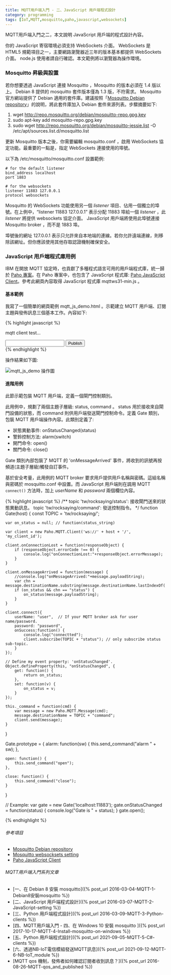 ```yaml
---
title: MQTT用戶端入門 - 二、JavaScript 用戶端程式設計
category: programming
tags: [IoT,MQTT,mosquitto,paho,javascript,websockets]
---
```


MQTT用戶端入門之二，本文說明 JavaScript 用戶端的程式設計內容。

你的 JavaScript 寄宿環境必須支持 WebSockets 介面。 WebSockets 是 HTML5 規範項目之一，主要網路瀏覽器近三年的版本基本都提供 WebSockets 介面。 node.js 使用者請自行確認。本文範例將以瀏覽器為操作環境。

<!--more-->

### Mosquitto 昇級與設置

若你想要透過 JavaScript 連接 Mosquitto ，Mosquitto 的版本必須在 1.4 版以上。 Debian 8 提供的 mosquitto 套件版本僅為 1.3 版，不符需求。 Mosquitto 官方網站提供了 Debian 適用的套件庫。建議按照「[Mosquitto Debian repository](http://mosquitto.org/2013/01/mosquitto-debian-repository/)」的說明，將此套件庫加入 Debian 套件來源列表。步驟摘要如下:

1. wget http://repo.mosquitto.org/debian/mosquitto-repo.gpg.key
2. sudo apt-key add mosquitto-repo.gpg.key
3. sudo wget http://repo.mosquitto.org/debian/mosquitto-jessie.list -O /etc/apt/sources.list.d/mosquitto.list

更新 Mosquitto 版本之後，你需要編輯 mosquitto.conf ，啟用 WebSockets 協定功能。最重要的一點是，指定 WebSockets 連接使用的埠號。

以下為 /etc/mosquitto/mosquitto.conf 設置範例:

```
# for the default listener
bind_address localhost
port 1883

# for the websockets
listener 11883 127.0.0.1
protocol websockets
```

Mosquitto 的 WebSockets 功能使用另一個 <dfn>listener</dfn> 項目、佔用一個獨立的埠號。在上例中，<q>listener 11883 127.0.0.1</q> 表示分配 11883 埠給一個 <dfn>listener</dfn> ，此 <dfn>listener</dfn> 將提供 websockets 協定介面。 JavaScript 用戶端將使用此埠號連接 Mosquitto broker ，而不是 1883 埠。

埠號後的網址 127.0.0.1 表示只允許來自本地端的連線。若你允許遠端連線，則移除該網址。但你應該使用其他存取認證機制確保安全。

### JavaScript 用戶端程式庫用例

IBM 在開放 MQTT 協定時，也貢獻了多種程式語言可用的用戶端程式庫，統一歸於 [Paho 專案](https://eclipse.org/paho/)。在 Paho 專案中，也包含了 JavaScript 程式庫: [Paho JavaScript Client](https://eclipse.org/paho/clients/js/)。參考此網頁內容取得 JavaScript 程式庫 mqttws31-min.js 。


#### 基本範例

我寫了一個簡單的網頁範例 mqtt_js_demo.html 。示範建立 MQTT 用戶端、訂閱主題與發佈訊息三個基本工作。內容如下:

{% highlight javascript %}
<html>
<meta charset="utf-8">
<title>mqtt js client demo</title>

<script src="mqttws31-min.js"></script>
<script>
const TOPIC = "tw/rocksaying/";
var client = false;

// 用戶端成功連接 broker 時...
function onConnect() {
    // 確認連接後，才能訂閱主題
    console.log("onConnect then subscribe topic");
    client.subscribe(TOPIC + "#");
}

// 收到訊息時...
function onMessageArrived(message) {
    console.log("onMessageArrived:"+message.payloadString);
    document.getElementById("mqtt_monitor").innerHTML = message.payloadString;
}

// 發佈訊息
function publish_message() {
    var input_text = document.getElementById("mqtt_text");
    var payload = input_text.value;
    var message = new Paho.MQTT.Message(payload);
    message.destinationName = TOPIC + "text";
    client.send(message);
    input_text.value = '';
}

function init() {
    document.getElementById("mqtt_pub").addEventListener('click', publish_message);
    // 建立 MQTT 用戶端實體. 你必須正確寫上你設置的埠號.
    // ClientId 可以自行指定，提供 MQTT broker 認證用
    client = new Paho.MQTT.Client("ws://localhost:11883/", "myClientId");

    // 指定收到訊息時的處理動作
    client.onMessageArrived = onMessageArrived;

    // 連接 MQTT broker
    client.connect({onSuccess:onConnect});
}

window.addEventListener('load', init, false);
//document.addEventListener('DOMContentLoaded', init, false);
</script>
<body>
<p>
mqtt client test...
</p>

<div>
<input type="text" id="mqtt_text" />
<button id="mqtt_pub">Publish</button>
</div>

<div id="mqtt_monitor">
</div>

</body>
</html>
{% endhighlight %}

操作結果如下圖:

<img src="http://rocksaying.github.io/images/imgur/BqEktuQ.png" alt="mqtt_js_demo 操作圖" />

#### 進階用例

此節示範包裝 MQTT 用戶端，定義一個閘門控制類別。

此用例中，規劃了兩個主題子層級: status, command 。 status 用於接收來自閘門設備的狀態，而 command 則供用戶端發送閘門控制命令。定義 Gate 類別，包裝 MQTT 用戶端操作內容。此類別定義了:

* 狀態異動事件: onStatusChanged(status)
* 警鈴控制方法: alarm(switch)
* 開門命令: open()
* 關門命令: close()

Gate 類別內部包裝了 MQTT 的 'onMessageArrived' 事件，將收到的訊號再按頻道(主題子層級)觸發自訂事件。

基於安全考量，此用例的 MQTT broker 要求用戶提供用戶名稱與密碼。這組名稱與密碼於 mosquitto.conf 中設置。而 JavaScript 用戶端則在調用 MQTT `connect()` 方法時，加上 <var>userName</var> 和 <var>password</var> 兩個欄位內容。

{% highlight javascript %}
/**
topic 'tw/rocksaying/status':  接收閘門送來的狀態異動訊息。
topic 'tw/rocksaying/command': 發送控制指令。
 */
function Gate(host) {
    const TOPIC = 'tw/rocksaying/';

    var on_status = null; // function(status_string)

    var client = new Paho.MQTT.Client('ws://' + host + '/', 'my_client_id');

    client.onConnectionLost = function(responseObject) {
        if (responseObject.errorCode !== 0) {
            console.log("onConnectionLost:"+responseObject.errorMessage);
        }
    }

    client.onMessageArrived = function(message) {
        //console.log("onMessageArrived:"+message.payloadString);
        var chn = message.destinationName.substring(message.destinationName.lastIndexOf('/')+1);
        if (on_status && chn == "status") {
            on_status(message.payloadString);
        }
    }

    client.connect({
        userName: "user",  // If your MQTT broker ask for user name/password.
        password: "password",
        onSuccess:function() {
            console.log("connectted");
            client.subscribe(TOPIC + "status"); // only subscribe status sub-topic.
        }
    });

    // Define my event property: 'onStatusChanged'.
    Object.defineProperty(this, "onStatusChanged", {
        get: function() {
            return on_status;
        },
        set: function(v) {
            on_status = v;
        }
    });

    this._command = function(cmd) {
        var message = new Paho.MQTT.Message(cmd);
        message.destinationName = TOPIC + "command";
        client.send(message);
    }
}

Gate.prototype = {
    alarm: function(sw) {
        this.send_command("alarm " + sw);
    },

    open: function() {
        this.send_command("open");
    },

    close: function() {
        this.send_command("close");
    }
}

// Example:
var gate = new Gate('localhost:11883');
gate.onStatusChanged = function(status) {
    console.log("Gate is " + status);
}
gate.open();

{% endhighlight %}


###### 參考項目

* [Mosquitto Debian repository](http://mosquitto.org/2013/01/mosquitto-debian-repository/)
* [Mosquitto websocksets setting](http://www.eclipse.org/mosquitto/man/mosquitto-conf-5.php)
* [Paho JavaScript Client](https://eclipse.org/paho/clients/js/)

###### MQTT用戶端入門系列文章

* [一、在 Debian 8 安裝 mosquitto]({% post_url 2016-03-04-MQTT-1-Debian8安裝mosquitto %})
* [二、JavaScript 用戶端程式設計]({% post_url 2016-03-07-MQTT-2-JavaScript-setting %})
* [三、Python 用戶端程式設計]({% post_url 2016-03-09-MQTT-3-Python-clients %})
* [四、MQTT用戶端入門 - 四、在 Windows 10 安裝 mosquitto ]({% post_url 2017-10-17-MQTT-4-Install-mosquitto-on-windows %})
* [五、Python 用戶端程式設計]({% post_url 2021-09-05-MQTT-5-C#-clients %})
* [六、透過NB-IoT電信模組發送MQTT訊息]({% post_url 2021-09-12-MQTT-6-NB-IoT_module %})
* [MQTT qos 機制，發佈者如何確認訂閱者收到訊息？]({% post_url 2016-08-26-MQTT-qos_and_published %})
